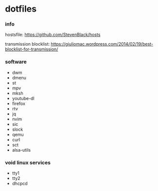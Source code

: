 # dotfiles

### info

hostsfile: https://github.com/StevenBlack/hosts

transmission blocklist: https://giuliomac.wordpress.com/2014/02/19/best-blocklist-for-transmission/

### software
* dwm
* dmenu
* st
* mpv
* mksh
* youtube-dl
* firefox
* rtv
* jq
* nvim
* sic
* slock
* qemu
* curl
* sct
* alsa-utils

### void linux services
* tty1
* tty2
* dhcpcd
